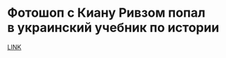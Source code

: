# Фотошоп с Киану Ривзом попал в украинский учебник по истории



[LINK](https://varlamov.ru/3778488.html)